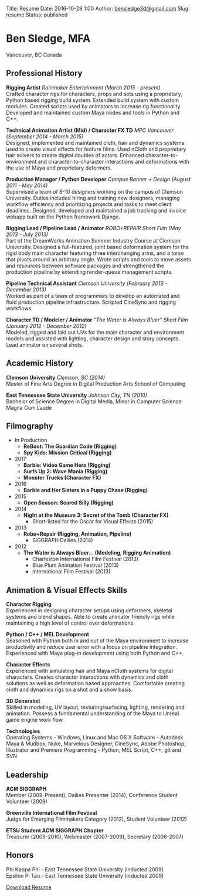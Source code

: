 Title: Resume
Date: 2016-10-28 1:00
Author: bensledge3d@gmail.com
Slug: resume
Status: published

Ben Sledge, MFA
===============

Vancouver, BC Canada

Professional History
--------------------

**Rigging Artist**
_Rainmaker Entertainment (March 2015 - present)_<br />
Crafted character rigs for characters, props and sets using a
proprietary, Python based rigging build system. Extended build system
with custom modules. Created scripts used by animators to increase rig
functionality. Developed and maintained custom Maya nodes  and tools in Python and C++.

**Technical Animation Artist (Mid) / Character FX TD**
_MPC Vancouver (September 2014 - March 2015)_<br />
Designed, implemented and maintained cloth, hair and dynamics systems
used to create visual effects for feature films. Used nCloth and proprietary
hair solvers to create digital doubles of actors. Enhanced
character-to-environment and character-to-character interactions and
deformations with the use of Maya and proprietary deformers.

**Production Manager / Python Developer**
_Campus Banner + Design (August 2011 - May 2014)_<br />
Supervised a team of 8-10 designers working on the campus of Clemson
University. Duties included hiring and training new designers, managing
workflow efficiency and prioritizing projects and tasks to meet client
deadlines. Designed, developed and maintained a job tracking and invoice
webapp built on the Python framework Django.

**Rigging Lead / Pipeline Lead / Animator**
_ROBO+REPAIR Short Film (May 2013 - July 2013)_<br />
Part of the DreamWorks Animation Summer Industry Course at Clemson
University.
Designed a full-featured, joint based deformation system for the rigid
body main character featuring three interchanging arms, and a torso that
pivots around an arbitrary angle. Wrote scripts and tools to move assets
and resources between software packages and strengthened the production
pipeline by extending render-queue management scripts.

**Pipeline Technical Assistant**
_Clemson University (February 2013 - December 2013)_<br />
Worked as part of a team of programmers to develop an automated and
fluid production pipeline infrastructure. Scripted CineSync and rigging
workflows.

**Character TD / Modeler / Animator**
_"The Water is Always Bluer" Short Film (January 2012 - December 2012)_<br />
Modeled, rigged and laid out UVs for the main character and environment
models and assisted with lighting, character design and story concepts.
Lead animator on several shots.

Academic History
----------------

**Clemson University**
_Clemson, SC (2014)_<br />
Master of Fine Arts Degree in Digital Production Arts
School of Computing

**East Tennessee State University**
_Johnson City, TN (2010)_<br />
Bachelor of Science Degree in Digital Media, Minor in Computer Science
Magna Cum Laude

Filmography
-----------
+ In Production
    - **ReBoot: The Guardian Code (Rigging)**
    - **Spy Kids: Mission Critical (Rigging)**
+ 2017
    - **Barbie: Video Game Hero (Rigging)**
    - **Surfs Up 2: Wave Mania (Rigging)**
    - **Monster Trucks (Character FX)**
+ 2016
    - **Barbie and Her Sisters in a Puppy Chase (Rigging)**
+ 2015
    - **Open Season: Scared Silly (Rigging)**
+ 2014
    - **Night at the Museum 3: Secret of the Tomb (Character FX)**
        - Short-listed for the Oscar for Visual Effects (2015)
+ 2013
    - **Robo+Repair (Rigging, Animation, Pipeline)**
        - SIGGRAPH Dailies (2014)
+ 2012
    - **The Water is Always Bluer... (Modeling, Rigging Animation)**
        - Charleston International Film Festival (2013)
        - Blue Plum Animation Festival (2013)
        - International Film Festival (2013)


Animation & Visual Effects Skills
---------------------------------

**Character Rigging**<br />
Experienced in designing character setups using deformers, skeletal
systems and blend shapes. Able to create animator friendly rigs while
maintaining a high level of control over deformations.

**Python / C++ / MEL Development**<br />
Seasoned with Python both in and out of the Maya environment to
increase productivity and reduce user error with a focus on pipeline
integration. Experienced with Maya plug-in development using both Python and C++.

**Character Effects**<br />
Experienced with simulating hair and Maya nCloth systems for digital
characters. Creates character interactions with dynamics and cloth
solutions as well as deformation based approaches. Comfortable creating
cloth and dynamics rigs on a shot and a show basis.

**3D Generalist**<br />
Skilled in modeling, UV layout, texturing/surfacing, lighting,
rendering and animation. Possess a fundamental understanding of the
Maya to Unreal game engine work flow.

**Technologies**<br />
Operating Systems - Windows, Linux and Mac OS X
Software - Autodesk Maya & Mudbox, Nuke, Marvelous Designer, CineSync,
Adobe Photoshop, Illustrator and Premiere
Programming - Python, MEL Script, C++, git and SVN

Leadership
----------

**ACM SIGGRAPH**<br />
Member (2009-Present), Dailies Presenter (2014), Conference Student Volunteer (2009)

**Greenville International Film Festival**<br />
Judge for Emerging Filmmakers Category (2012), Student Volunteer (2012)

**ETSU Student ACM SIGGRAPH Chapter**<br />
Treasurer (2009-2010), Webmaster (2007-2009), Secretary (2006-2007)

Honors
------

Phi Kappa Phi - East Tennessee State University (inducted 2009)<br />
Epsilon Pi Tau - East Tennessee State University (inducted 2009)

[Download Resume]({filename}/pdfs/sledge-resume.pdf)
